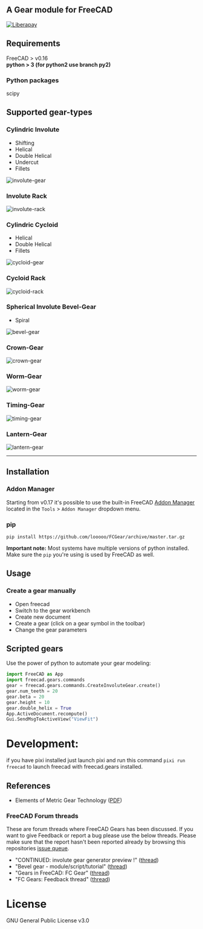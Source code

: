 ## A Gear module for FreeCAD
[![Liberapay](http://img.shields.io/liberapay/patrons/looooo.svg?logo=liberapay)](https://liberapay.com/looooo/donate) 

## Requirements
FreeCAD > v0.16  
__python > 3 (for python2 use branch py2)__

### Python packages
scipy


## Supported gear-types

### Cylindric Involute
* Shifting
* Helical
* Double Helical
* Undercut
* Fillets

![involute-gear](examples/involute-double-helical-gear.png)


### Involute Rack
![involute-rack](examples/involute-rack.png)

### Cylindric Cycloid
* Helical
* Double Helical
* Fillets

![cycloid-gear](examples/cycloid-gear.png)

### Cycloid Rack

![cycloid-rack](examples/cycloid-rack.png)

### Spherical Involute Bevel-Gear
* Spiral  

![bevel-gear](examples/bevel-gear.png)

### Crown-Gear
![crown-gear](examples/crown-gear.png)

### Worm-Gear
![worm-gear](examples/worm-gear.png)

### Timing-Gear
![timing-gear](examples/timing-gear.png)

### Lantern-Gear
![lantern-gear](examples/lantern-gear.png)

---------------------------

## Installation

### Addon Manager  
Starting from v0.17 it's possible to use the built-in FreeCAD [Addon Manager](https://github.com/FreeCAD/FreeCAD-addons#1-builtin-addon-manager)
located in the `Tools` > `Addon Manager` dropdown menu.

### pip

`pip install https://github.com/looooo/FCGear/archive/master.tar.gz`

**Important note:** Most systems have multiple versions of python installed. Make sure the `pip` you're using is used by FreeCAD as well.

## Usage

### Create a gear manually
* Open freecad
* Switch to the gear workbench
* Create new document
* Create a gear (click on a gear symbol in the toolbar)
* Change the gear parameters

## Scripted gears
Use the power of python to automate your gear modeling: 

```python
import FreeCAD as App
import freecad.gears.commands
gear = freecad.gears.commands.CreateInvoluteGear.create()
gear.num_teeth = 20
gear.beta = 20
gear.height = 10
gear.double_helix = True
App.ActiveDocument.recompute()
Gui.SendMsgToActiveView("ViewFit")
```

# Development:
if you have pixi installed just launch pixi and run this command 
`pixi run freecad` to launch freecad with freecad.gears installed.

## References
* Elements of Metric Gear Technology ([PDF](http://qtcgears.com/tools/catalogs/PDF_Q420/Tech.pdf))

### FreeCAD Forum threads
These are forum threads where FreeCAD Gears has been discussed. If you want to give Feedback
or report a bug please use the below threads. Please make sure that the report hasn't been reported already
by browsing this repositories [issue queue](https://github.com/looooo/freecad.gears/issues).   
* "CONTINUED: involute gear generator preview !" ([thread](https://forum.freecadweb.org/viewtopic.php?f=10&t=4829))  
* "Bevel gear - module/script/tutorial" ([thread](https://forum.freecadweb.org/viewtopic.php?f=3&t=12878))  
* "Gears in FreeCAD: FC Gear" ([thread](https://forum.freecadweb.org/viewtopic.php?f=24&t=27381))  
* "FC Gears: Feedback thread" ([thread](https://forum.freecadweb.org/viewtopic.php?f=8&t=27626))  

# License
GNU General Public License v3.0
